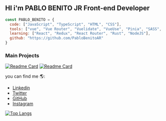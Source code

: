 
## HI i'm PABLO BENITO JR Front-end Developer

```js
const PABLO_BENITO = {
  code: ["JavaScript", "TypeScript", "HTML", "CSS"],
  tools: ["vue", "Vue Router", "Vuelidate", "VueUse", "Pinia", "SASS", "Git"],
  learning: ["React", "Redux", "React Router", "Rust", "NodeJS"],
  github: "https://github.com/PabloBenitoAR"
}
```
### Main Projects
[![Readme Card](https://github-readme-stats.vercel.app/api/pin/?username=pablobenito2001&repo=MyMyGradient&bg_color=0A2948&text_color=ffffff&icon_color=ffffff&hide_border=true&title_color=ffffff)](https://github.com/anuraghazra/github-readme-stats)
[![Readme Card](https://github-readme-stats.vercel.app/api/pin/?username=pablobenito2001&repo=PokeFind-SupraVersion&bg_color=0A2948&text_color=ffffff&icon_color=ffffff&hide_border=true&title_color=ffffff)](https://github.com/anuraghazra/github-readme-stats)

you can find me 🌎:
- [Linkedin](https://www.linkedin.com/in/pablo-benito-53610b222/)
- [Twitter](https://twitter.com/PlaggbySia)
- [GitHub](https://github.com/PabloBenitoAR)
- [Instagram](https://www.instagram.com/gallade2001/)

[![Top Langs](https://github-readme-stats.vercel.app/api/top-langs/?username=pablobenito2001&layout=compact&bg_color=0A2948&text_color=ffffff&icon_color=ffffff&hide_border=true&title_color=ffffff)](https://github.com/anuraghazra/github-readme-stats)

